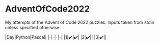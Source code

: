 # AdventOfCode2022
My attempts of the Advent of Code 2022 puzzles. 
Inputs taken from stdin unless specified otherwise.

|Day|Python|Pascal|
|-|-|-|-|
|1|✔️|✔️|
|2|✔️||
|3|✔️||

